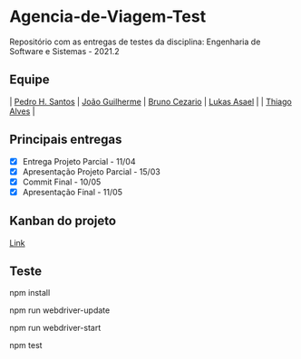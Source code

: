 # Agencia-de-Viagem-Test #

Repositório com as entregas de testes da disciplina: Engenharia de Software e Sistemas - 2021.2

## Equipe

| [Pedro H. Santos](https://github.com/phfcs) | [João Guilherme](https://github.com/brunorscezario) | [Bruno Cezario](https://github.com/Agso7) | [Lukas Asael](https://github.com/lukasasael) | | [Thiago Alves](https://github.com/thiagoabarbosa) | 

## Principais entregas

- [x] Entrega Projeto Parcial - 11/04
- [x] Apresentação Projeto Parcial - 15/03
- [x] Commit Final - 10/05
- [x] Apresentação Final - 11/05

## Kanban do projeto

[Link](https://trello.com/b/z8BPEDEn/ag%C3%AAncia-de-viagem)

## Teste
npm install

npm run webdriver-update

npm run webdriver-start

npm test
